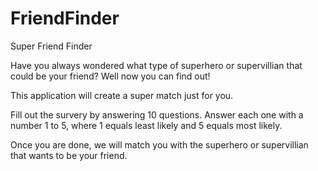 # FriendFinder
Super Friend Finder

Have you always wondered what type of superhero or supervillian that could be your friend?
Well now you can find out!

This application will create a super match just for you.

Fill out the survery by answering 10 questions. Answer each one with a number 1 to 5, where 1 equals least likely and 5 equals most likely.

Once you are done, we will match you with the superhero or supervillian that wants to be your friend.
